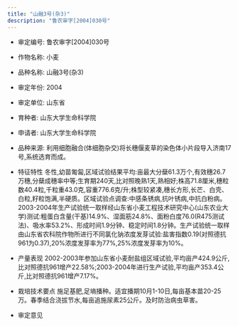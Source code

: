 ```yaml
---
title: "山融3号(杂3)"
description: "鲁农审字[2004]030号"
---
```

* 审定编号:  鲁农审字[2004]030号

*  作物名称:  小麦

*  品种名称:  山融3号(杂3)

*  审定年份:  2004

*  审定单位:  山东省

* 育种者:  山东大学生命科学院

*  申请者:  山东大学生命科学院

*  品种来源:  利用细胞融合(体细胞杂交)将长穗偃麦草的染色体小片段导入济南17号,系统选育而成。

*  特征特性
冬性,幼苗匍匐,区域试验结果平均:亩最大分蘖61.3万个,有效穗26.7万穗,分蘖成穗率中等;生育期240天,比对照晚熟1天,熟相好;株高71.8厘米,穗粒数40.4粒,千粒重43.0克,容重776.6克/升;株型较紧凑,穗长方形,长芒、白壳、白粒,籽粒饱满,半硬质。区域试验点调查:中感条锈病,抗叶锈病,中抗白粉病。2003-2004年生产试验统一取样经山东省小麦工程技术研究中心(山东农业大学)测试:粗蛋白含量(干基)14.9%、湿面筋24.8%、面粉白度76.0(R475测试法)、吸水率53.2%、形成时间1.9分钟、稳定时间1.8分钟。生产试验统一取样由山东省农科院作物所进行不同氯化钠浓度发芽试验:盐害指数0.19(对照德抗961为0.37),20%浓度发芽率为77%,25%浓度发芽率为10%。

*  产量表现
2002-2003年参加山东省小麦耐盐组区域试验,平均亩产424.9公斤,比对照德抗961增产22.58%;2003-2004年进行生产试验,平均亩产353.4公斤,比对照德抗961增产7.17%。

*  栽培技术要点
施足基肥,足墒播种。适宜播期10月1-10日,每亩基本苗20-25万。春季结合浇拔节水,每亩追施尿素25公斤。及时防治病虫草害。

*  审定意见

